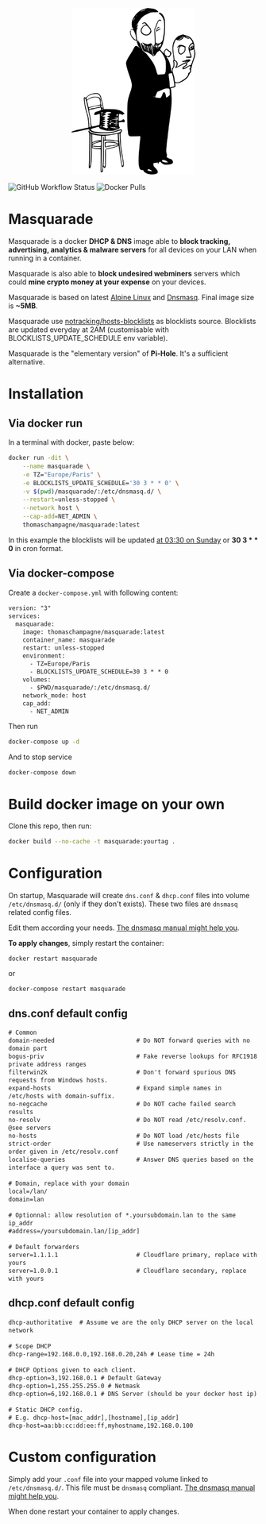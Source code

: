 <div align="center"><img src="./masquarade.svg" width="250px" style="border: 0px" alt=""/></div>

![GitHub Workflow Status](https://img.shields.io/github/workflow/status/thomaschampagne/masquarade/main?style=flat-square)
![Docker Pulls](https://img.shields.io/docker/pulls/thomaschampagne/masquarade.svg?style=flat-square)

# Masquarade
Masquarade is a docker **DHCP & DNS** image able to **block tracking, advertising, analytics & malware servers** for all devices on your LAN when running in a container. 

Masquarade is also able to **block undesired webminers** servers which could **mine crypto money at your expense** on your devices.

Masquarade is based on latest [Alpine Linux](https://hub.docker.com/_/alpine) and [Dnsmasq](http://www.thekelleys.org.uk/dnsmasq/doc.html). Final image size is **~5MB**.

Masquarade use [notracking/hosts-blocklists](https://github.com/notracking/hosts-blocklists) as blocklists source. Blocklists are updated everyday at 2AM (customisable with BLOCKLISTS_UPDATE_SCHEDULE env variable).

Masquarade is the "elementary version" of **Pi-Hole**. It's a sufficient alternative.

# Installation

## Via docker run

In a terminal with docker, paste below:

```bash
docker run -dit \
    --name masquarade \
    -e TZ="Europe/Paris" \
    -e BLOCKLISTS_UPDATE_SCHEDULE='30 3 * * 0' \
    -v $(pwd)/masquarade/:/etc/dnsmasq.d/ \
    --restart=unless-stopped \
    --network host \
    --cap-add=NET_ADMIN \
    thomaschampagne/masquarade:latest
```

In this example the blocklists will be updated [at 03:30 on Sunday](https://crontab.guru/#30_3_*_*_0) or **30 3 * * 0** in cron format.

## Via docker-compose

Create a `docker-compose.yml` with following content:

```
version: "3"
services:
  masquarade:
    image: thomaschampagne/masquarade:latest
    container_name: masquarade
    restart: unless-stopped
    environment:
      - TZ=Europe/Paris
      - BLOCKLISTS_UPDATE_SCHEDULE=30 3 * * 0
    volumes:
      - $PWD/masquarade/:/etc/dnsmasq.d/
    network_mode: host
    cap_add:
      - NET_ADMIN
```

Then run

```bash
docker-compose up -d
```

And to stop service

```bash
docker-compose down
```

# Build docker image on your own

Clone this repo, then run:

```bash
docker build --no-cache -t masquarade:yourtag .
```

# Configuration

On startup, Masquarade will create `dns.conf` & `dhcp.conf` files into volume `/etc/dnsmasq.d/` (only if they don't exists). These two files are `dnsmasq` related config files. 

Edit them according your needs. [The dnsmasq manual might help you](http://www.thekelleys.org.uk/dnsmasq/docs/dnsmasq-man.html).

**To apply changes**, simply restart the container:

```
docker restart masquarade
```
or

```
docker-compose restart masquarade
```
## dns.conf default config

```
# Common
domain-needed                       # Do NOT forward queries with no domain part
bogus-priv                          # Fake reverse lookups for RFC1918 private address ranges
filterwin2k                         # Don't forward spurious DNS requests from Windows hosts.
expand-hosts                        # Expand simple names in /etc/hosts with domain-suffix.
no-negcache                         # Do NOT cache failed search results
no-resolv                           # Do NOT read /etc/resolv.conf. @see servers
no-hosts                            # Do NOT load /etc/hosts file
strict-order                        # Use nameservers strictly in the order given in /etc/resolv.conf
localise-queries                    # Answer DNS queries based on the interface a query was sent to.

# Domain, replace with your domain
local=/lan/
domain=lan

# Optionnal: allow resolution of *.yoursubdomain.lan to the same ip_addr
#address=/yoursubdomain.lan/[ip_addr]    

# Default forwarders
server=1.1.1.1                      # Cloudflare primary, replace with yours
server=1.0.0.1                      # Cloudflare secondary, replace with yours
```

## dhcp.conf default config

```
dhcp-authoritative  # Assume we are the only DHCP server on the local network

# Scope DHCP
dhcp-range=192.168.0.0,192.168.0.20,24h # Lease time = 24h

# DHCP Options given to each client.
dhcp-option=3,192.168.0.1 # Default Gateway
dhcp-option=1,255.255.255.0 # Netmask
dhcp-option=6,192.168.0.1 # DNS Server (should be your docker host ip)

# Static DHCP config. 
# E.g. dhcp-host=[mac_addr],[hostname],[ip_addr]
dhcp-host=aa:bb:cc:dd:ee:ff,myhostname,192.168.0.100
```

# Custom configuration

Simply add your `.conf` file into your mapped volume linked to `/etc/dnsmasq.d/`. This file must be `dnsmasq` compliant. [The dnsmasq manual might help you](http://www.thekelleys.org.uk/dnsmasq/docs/dnsmasq-man.html).

When done restart your container to apply changes.
